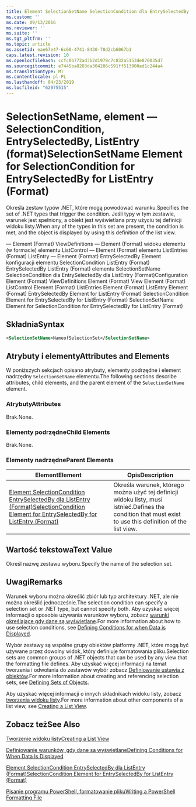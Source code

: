 ```yaml
---
title: Element SelectionSetName SelectionCondition dla EntrySelectedBy dla ListEntry (Format) | Dokumentacja firmy Microsoft
ms.custom: ''
ms.date: 09/13/2016
ms.reviewer: ''
ms.suite: ''
ms.tgt_pltfrm: ''
ms.topic: article
ms.assetid: eae67e47-6c60-4741-8430-78d2cb6067b1
caps.latest.revision: 10
ms.openlocfilehash: ccfc0b772ad3b2d1979c7c832a5153de870035d7
ms.sourcegitcommit: e7445ba8203da304286c591ff513900ad1c244a4
ms.translationtype: MT
ms.contentlocale: pl-PL
ms.lasthandoff: 04/23/2019
ms.locfileid: "62075515"
---
```

# <a name="selectionsetname-element-for-selectioncondition-for-entryselectedby-for-listentry-format"></a><span data-ttu-id="9c687-102">SelectionSetName, element — SelectionCondition, EntrySelectedBy, ListEntry (format)</span><span class="sxs-lookup"><span data-stu-id="9c687-102">SelectionSetName Element for SelectionCondition for EntrySelectedBy for ListEntry (Format)</span></span>

<span data-ttu-id="9c687-103">Określa zestaw typów .NET, które mogą powodować warunku.</span><span class="sxs-lookup"><span data-stu-id="9c687-103">Specifies the set of .NET types that trigger the condition.</span></span> <span data-ttu-id="9c687-104">Jeśli typy w tym zestawie, warunek jest spełniony, a obiekt jest wyświetlana przy użyciu tej definicji widoku listy.</span><span class="sxs-lookup"><span data-stu-id="9c687-104">When any of the types in this set are present, the condition is met, and the object is displayed by using this definition of the list view.</span></span>

<span data-ttu-id="9c687-105">— Element (Format) ViewDefinitions — Element (Format) widoku elementu (w formacie) elementu ListControl — Element (Format) elementu ListEntries (Format) ListEntry — Element (Format) EntrySelectedBy Element konfiguracji elementu SelectionCondition ListEntry (Format) EntrySelectedBy ListEntry (Format) elementu SelectionSetName SelectionCondition dla EntrySelectedBy dla ListEntry (Format)</span><span class="sxs-lookup"><span data-stu-id="9c687-105">Configuration Element (Format) ViewDefinitions Element (Format) View Element (Format) ListControl Element (Format) ListEntries Element (Format) ListEntry Element (Format) EntrySelectedBy Element for ListEntry (Format) SelectionCondition Element for EntrySelectedBy for ListEntry (Format) SelectionSetName Element for SelectionCondition for EntrySelectedBy for ListEntry (Format)</span></span>

## <a name="syntax"></a><span data-ttu-id="9c687-106">Składnia</span><span class="sxs-lookup"><span data-stu-id="9c687-106">Syntax</span></span>

```xml
<SelectionSetName>NameofSelectionSet</SelectionSetName>
```

## <a name="attributes-and-elements"></a><span data-ttu-id="9c687-107">Atrybuty i elementy</span><span class="sxs-lookup"><span data-stu-id="9c687-107">Attributes and Elements</span></span>

<span data-ttu-id="9c687-108">W poniższych sekcjach opisano atrybuty, elementy podrzędne i element nadrzędny `SelectionSetName` elementu.</span><span class="sxs-lookup"><span data-stu-id="9c687-108">The following sections describe attributes, child elements, and the parent element of the `SelectionSetName` element.</span></span>

### <a name="attributes"></a><span data-ttu-id="9c687-109">Atrybuty</span><span class="sxs-lookup"><span data-stu-id="9c687-109">Attributes</span></span>

<span data-ttu-id="9c687-110">Brak.</span><span class="sxs-lookup"><span data-stu-id="9c687-110">None.</span></span>

### <a name="child-elements"></a><span data-ttu-id="9c687-111">Elementy podrzędne</span><span class="sxs-lookup"><span data-stu-id="9c687-111">Child Elements</span></span>

<span data-ttu-id="9c687-112">Brak.</span><span class="sxs-lookup"><span data-stu-id="9c687-112">None.</span></span>

### <a name="parent-elements"></a><span data-ttu-id="9c687-113">Elementy nadrzędne</span><span class="sxs-lookup"><span data-stu-id="9c687-113">Parent Elements</span></span>

|<span data-ttu-id="9c687-114">Element</span><span class="sxs-lookup"><span data-stu-id="9c687-114">Element</span></span>|<span data-ttu-id="9c687-115">Opis</span><span class="sxs-lookup"><span data-stu-id="9c687-115">Description</span></span>|
|-------------|-----------------|
|[<span data-ttu-id="9c687-116">Element SelectionCondition EntrySelectedBy dla ListEntry (Format)</span><span class="sxs-lookup"><span data-stu-id="9c687-116">SelectionCondition Element for EntrySelectedBy for ListEntry (Format)</span></span>](./selectioncondition-element-for-entryselectedby-for-listcontrol-format.md)|<span data-ttu-id="9c687-117">Określa warunek, którego można użyć tej definicji widoku listy, musi istnieć.</span><span class="sxs-lookup"><span data-stu-id="9c687-117">Defines the condition that must exist to use this definition of the list view.</span></span>|

## <a name="text-value"></a><span data-ttu-id="9c687-118">Wartość tekstowa</span><span class="sxs-lookup"><span data-stu-id="9c687-118">Text Value</span></span>

<span data-ttu-id="9c687-119">Określ nazwę zestawu wyboru.</span><span class="sxs-lookup"><span data-stu-id="9c687-119">Specify the name of the selection set.</span></span>

## <a name="remarks"></a><span data-ttu-id="9c687-120">Uwagi</span><span class="sxs-lookup"><span data-stu-id="9c687-120">Remarks</span></span>

<span data-ttu-id="9c687-121">Warunek wyboru można określić zbiór lub typ architektury .NET, ale nie można określić jednocześnie.</span><span class="sxs-lookup"><span data-stu-id="9c687-121">The selection condition can specify a selection set or .NET type, but cannot specify both.</span></span> <span data-ttu-id="9c687-122">Aby uzyskać więcej informacji o sposobie używania warunków wyboru, zobacz [warunki określające gdy dane są wyświetlane](./defining-conditions-for-displaying-data.md).</span><span class="sxs-lookup"><span data-stu-id="9c687-122">For more information about how to use selection conditions, see [Defining Conditions for when Data is Displayed](./defining-conditions-for-displaying-data.md).</span></span>

<span data-ttu-id="9c687-123">Wybór zestawy są wspólne grupy obiektów platformy .NET, które mogą być używane przez dowolny widok, który definiuje formatowania pliku.</span><span class="sxs-lookup"><span data-stu-id="9c687-123">Selection sets are common groups of .NET objects that can be used by any view that the formatting file defines.</span></span> <span data-ttu-id="9c687-124">Aby uzyskać więcej informacji na temat tworzenia i odwołania do zestawów wybór zobacz [Definiowanie ustawia z obiektów](./defining-selection-sets.md).</span><span class="sxs-lookup"><span data-stu-id="9c687-124">For more information about creating and referencing selection sets, see [Defining Sets of Objects](./defining-selection-sets.md).</span></span>

<span data-ttu-id="9c687-125">Aby uzyskać więcej informacji o innych składnikach widoku listy, zobacz [tworzenia widoku listy](./creating-a-list-view.md).</span><span class="sxs-lookup"><span data-stu-id="9c687-125">For more information about other components of a list view, see [Creating a List View](./creating-a-list-view.md).</span></span>

## <a name="see-also"></a><span data-ttu-id="9c687-126">Zobacz też</span><span class="sxs-lookup"><span data-stu-id="9c687-126">See Also</span></span>

[<span data-ttu-id="9c687-127">Tworzenie widoku listy</span><span class="sxs-lookup"><span data-stu-id="9c687-127">Creating a List View</span></span>](./creating-a-list-view.md)

[<span data-ttu-id="9c687-128">Definiowanie warunków, gdy dane są wyświetlane</span><span class="sxs-lookup"><span data-stu-id="9c687-128">Defining Conditions for When Data Is Displayed</span></span>](./defining-conditions-for-displaying-data.md)

[<span data-ttu-id="9c687-129">Element SelectionCondition EntrySelectedBy dla ListEntry (Format)</span><span class="sxs-lookup"><span data-stu-id="9c687-129">SelectionCondition Element for EntrySelectedBy for ListEntry (Format)</span></span>](./selectioncondition-element-for-entryselectedby-for-listcontrol-format.md)

[<span data-ttu-id="9c687-130">Pisanie programu PowerShell, formatowanie pliku</span><span class="sxs-lookup"><span data-stu-id="9c687-130">Writing a PowerShell Formatting File</span></span>](./writing-a-powershell-formatting-file.md)
